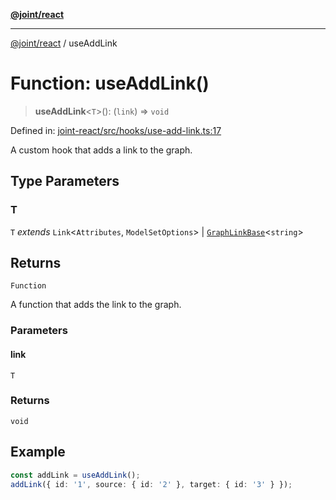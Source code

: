 [**@joint/react**](../README.md)

***

[@joint/react](../README.md) / useAddLink

# Function: useAddLink()

> **useAddLink**\<`T`\>(): (`link`) => `void`

Defined in: [joint-react/src/hooks/use-add-link.ts:17](https://github.com/samuelgja/joint/blob/main/packages/joint-react/src/hooks/use-add-link.ts#L17)

A custom hook that adds a link to the graph.

## Type Parameters

### T

`T` *extends* `Link`\<`Attributes`, `ModelSetOptions`\> \| [`GraphLinkBase`](../interfaces/GraphLinkBase.md)\<`string`\>

## Returns

`Function`

A function that adds the link to the graph.

### Parameters

#### link

`T`

### Returns

`void`

## Example

```ts
const addLink = useAddLink();
addLink({ id: '1', source: { id: '2' }, target: { id: '3' } });
```
